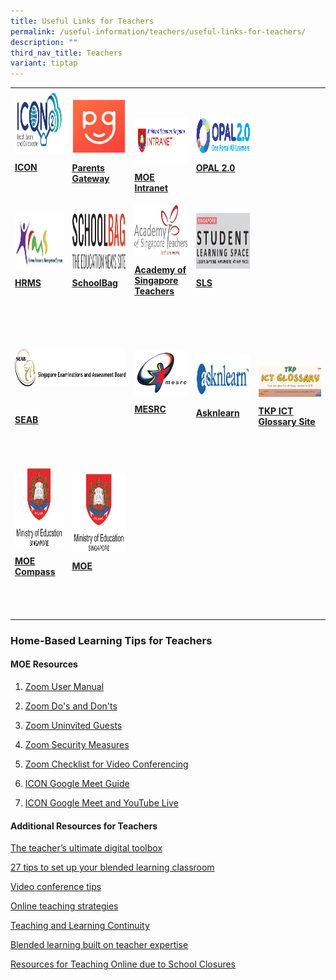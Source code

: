 ```yaml
---
title: Useful Links for Teachers
permalink: /useful-information/teachers/useful-links-for-teachers/
description: ""
third_nav_title: Teachers
variant: tiptap
---
```

<table style="minWidth: 125px">
<colgroup>
<col>
<col>
<col>
<col>
<col>
</colgroup>
<tbody>
<tr>
<td rowspan="1" colspan="1">
<div class="isomer-image-wrapper">
<img style="margin: auto; outline: 0px; padding: 0px; border: none; max-width: 100%; clear: both; cursor: pointer; display: block; width: 233px; height: 101px;" height="auto" width="100%" alt="ICON2.png" src="/images/ICON2.png">
</div>
<p><strong><a href="https://icon.moe.edu.sg/" rel="noopener noreferrer nofollow" target="_blank"><u>ICON</u></a></strong>
</p>
<p>
<br>
</p>
</td>
<td rowspan="1" colspan="1">
<div class="isomer-image-wrapper">
<img style="margin: auto; outline: 0px; padding: 0px; border: none; max-width: 100%; clear: both; cursor: pointer; display: block;" height="auto" width="100%" alt="Parents Gateway.bmp" src="/images/Parents%20Gateway.bmp">
</div>
<p><strong><a href="https://pg.moe.edu.sg/" rel="noopener noreferrer nofollow" target="_blank"><u>Parents Gateway</u></a></strong>
</p>
</td>
<td rowspan="1" colspan="1">
<p>
<br>
</p>
<div class="isomer-image-wrapper">
<img style="margin: auto; outline: 0px; padding: 0px; border: none; max-width: 100%; clear: both; cursor: pointer; display: block; width: 257px; height: 73px;" height="auto" width="100%" alt="MOE Intranet.png" src="/images/MOE%20Intranet.png">
</div>
<p><strong><a href="http://intranet.moe.gov.sg/Pages/Home.aspx" rel="noopener noreferrer nofollow" target="_blank"><u>MOE Intranet</u></a></strong>
</p>
</td>
<td rowspan="1" colspan="1">
<p></p>
<div class="isomer-image-wrapper">
<img style="margin: auto; outline: 0px; padding: 0px; border: none; max-width: 100%; clear: both; cursor: pointer; display: block; width: 233px; height: 58px;" height="auto" width="100%" alt="OPAL 2.0.png" src="/images/OPAL%202.png">
</div>
<p><strong><a href="https://idm.opal2.moe.edu.sg/account/login?returnUrl=%2Fconnect%2Fauthorize%2Fcallback%3Fresponse_type%3Dcode%26client_id%3DOpal2WebApp%26state%3DrBldC8-eIC_F-e8RGM-3o04S4nSy8K40Sx6Wxoq2sL0b0%26redirect_uri%3Dhttps%253A%252F%252Fwww.opal2.moe.edu.sg%252Fapp%252Findex.html%26scope%3Dcxprofile%2520openid%2520cxDomainInternalApi%26code_challenge%3DVAUPMJ-nM4JDNxR04tWEjyGRq6ailQE7DzQxdKz9KqM%26code_challenge_method%3DS256%26nonce%3DrBldC8-eIC_F-e8RGM-3o04S4nSy8K40Sx6Wxoq2sL0b0" rel="noopener noreferrer nofollow" target="_blank"><u>OPAL 2.0</u></a></strong>
</p>
</td>
<td rowspan="1" colspan="1">
<p></p>
</td>
</tr>
<tr>
<td rowspan="1" colspan="1">
<div class="isomer-image-wrapper">
<img style="margin: auto; outline: 0px; padding: 0px; border: none; max-width: 100%; clear: both; cursor: pointer; display: block; width: 233px; height: 89px;" height="auto" width="100%" alt="HRMS.jpg" src="/images/HRMS.jpeg">
</div>
<p><strong><a href="https://hrms.moe.gov.sg/" rel="noopener noreferrer nofollow" target="_blank"><u>HRMS</u></a></strong>
</p>
<p></p>
</td>
<td rowspan="1" colspan="1">
<div class="isomer-image-wrapper">
<img style="margin: auto; outline: 0px; padding: 0px; border: none; max-width: 100%; clear: both; cursor: pointer; display: block; width: 236px; height: 89px;" height="auto" width="100%" alt="SchoolBag.png" src="/images/SchoolBag.png">
</div>
<p><strong><a href="https://www.schoolbag.sg/" rel="noopener noreferrer nofollow" target="_blank"><u>SchoolBag</u></a></strong>
</p>
</td>
<td rowspan="1" colspan="1">
<div class="isomer-image-wrapper">
<img style="margin: auto; outline: 0px; padding: 0px; border: none; max-width: 100%; clear: both; cursor: pointer; display: block; width: 185px; height: 81px;" height="auto" width="100%" alt="Academy of Singapore Teachers.jpg" src="/images/Academy%20of%20Singapore%20Teachers.jpeg">
</div>
<p><strong><a href="https://academyofsingaporeteachers.moe.edu.sg/" rel="noopener noreferrer nofollow" target="_blank"><u>Academy of Singapore Teachers</u></a></strong>
</p>
</td>
<td rowspan="1" colspan="1">
<div class="isomer-image-wrapper">
<img style="margin: auto; outline: 0px; padding: 0px; border: none; max-width: 100%; clear: both; cursor: pointer; display: block; width: 184px; height: 89px;" height="auto" width="100%" alt="SLS.jpg" src="/images/SLS.jpeg">
</div>
<p><strong><a href="http://learning.moe.edu.sg/" rel="noopener noreferrer nofollow" target="_blank"><u>SLS</u></a></strong>
</p>
</td>
<td rowspan="1" colspan="1">
<p></p>
</td>
</tr>
<tr>
<td rowspan="1" colspan="1">
<p></p>
</td>
<td rowspan="1" colspan="1">
<p></p>
</td>
<td rowspan="1" colspan="1">
<p></p>
</td>
<td rowspan="1" colspan="1">
<p></p>
</td>
<td rowspan="1" colspan="1">
<p></p>
</td>
</tr>
<tr>
<td rowspan="1" colspan="2">
<p>
<br>
</p>
<div class="isomer-image-wrapper">
<img style="margin: auto; outline: 0px; padding: 0px; border: none; max-width: 100%; clear: both; cursor: pointer; display: block; width: 284px; height: 60px;" height="auto" width="100%" alt="SEAB.png" src="/images/SEAB.png">
</div>
<p>
<br>
</p>
<p><strong><a href="https://www.seab.gov.sg/" rel="noopener noreferrer nofollow" target="_blank"><u>SEAB</u></a></strong>
</p>
<p>
<br>
</p>
</td>
<td rowspan="1" colspan="1">
<div class="isomer-image-wrapper">
<img style="margin: auto; outline: 0px; padding: 0px; border: none; max-width: 100%; clear: both; cursor: pointer; display: block;" height="auto" width="100%" alt="Mesrc.png" src="/images/Mesrc.png">
</div>
<p><strong><a href="https://lms.wizlearn.com/LMS/Login_main.aspx" rel="noopener noreferrer nofollow" target="_blank"><u>MESRC</u></a></strong>
</p>
<p></p>
</td>
<td rowspan="1" colspan="1">
<p></p>
<div class="isomer-image-wrapper">
<img style="margin: auto; outline: 0px; padding: 0px; border: none; max-width: 100%; clear: both; cursor: pointer; display: block; width: 276px; height: 70px;" height="auto" width="100%" alt="asknlearn.jpg" src="/images/asknlearn.jpeg">
</div>
<p></p>
<p><strong><a href="https://lms.wizlearn.com/LMS/Login_main.aspx" rel="noopener noreferrer nofollow" target="_blank"><u>Asknlearn</u></a></strong>
</p>
</td>
<td rowspan="1" colspan="1">
<p>&nbsp;</p>
<div class="isomer-image-wrapper">
<img style="margin: auto; outline: 0px; padding: 0px; border: none; max-width: 100%; clear: both; display: block;" height="auto" width="100%" alt="TKP ICT Glossary Website.png" src="/images/TKP%20ICT%20Glossary%20Website.png">
</div>
<p></p>
<p><strong><a href="https://sites.google.com/moe.edu.sg/tkp-ict-glossary/home" rel="noopener noreferrer nofollow" target="_blank"><u>TKP ICT Glossary Site</u></a></strong>
</p>
<p></p>
<p></p>
</td>
</tr>
<tr>
<td rowspan="1" colspan="1">
<p></p>
</td>
<td rowspan="1" colspan="1">
<p></p>
</td>
<td rowspan="1" colspan="1">
<p></p>
</td>
<td rowspan="1" colspan="1">
<p></p>
</td>
<td rowspan="1" colspan="1">
<p></p>
</td>
</tr>
<tr>
<td rowspan="1" colspan="1">
<div class="isomer-image-wrapper">
<img style="margin: auto; outline: 0px; padding: 0px; border: none; max-width: 100%; clear: both; cursor: pointer; display: block; width: 166px; height: 126px;" height="auto" width="100%" alt="MOE.png" src="/images/MOE.png">
</div>
<p><strong><a href="https://www.moe.gov.sg/compass" rel="noopener noreferrer nofollow" target="_blank"><u>MOE Compass</u></a></strong>
</p>
</td>
<td rowspan="1" colspan="1">
<div class="isomer-image-wrapper">
<img style="margin: auto; outline: 0px; padding: 0px; border: none; max-width: 100%; clear: both; cursor: pointer; display: block; width: 164px; height: 125px;" height="auto" width="100%" alt="MOE.png" src="/images/MOE.png">
</div>
<p><strong><a href="https://www.moe.gov.sg/" rel="noopener noreferrer nofollow" target="_blank"><u>MOE</u></a></strong>
</p>
</td>
<td rowspan="1" colspan="1">
<p></p>
</td>
<td rowspan="1" colspan="1">
<p></p>
</td>
<td rowspan="1" colspan="1">
<p></p>
</td>
</tr>
<tr>
<td rowspan="1" colspan="1">
<p></p>
</td>
<td rowspan="1" colspan="1">
<p></p>
</td>
<td rowspan="1" colspan="1">
<p>&nbsp;</p>
</td>
<td rowspan="1" colspan="1">
<p>&nbsp;</p>
</td>
<td rowspan="1" colspan="1">
<p></p>
</td>
</tr>
</tbody>
</table>
<h3>Home-Based Learning Tips for Teachers</h3>
<h4>MOE Resources</h4>
<ol data-tight="true" class="tight">
<li>
<p><a href="/files/Zoom%20User%20Manual.pdf" rel="noopener noreferrer nofollow" target="_blank">Zoom User Manual</a>
</p>
</li>
<li>
<p><a href="/files/Zoom%20Do's%20and%20Don'ts.pdf" rel="noopener noreferrer nofollow" target="_blank">Zoom Do's and Don'ts</a>
</p>
</li>
<li>
<p><a href="/files/Zoom%20Uninvited%20Guests.pdf" rel="noopener noreferrer nofollow" target="_blank">Zoom Uninvited Guests</a>
</p>
</li>
<li>
<p><a href="/files/Zoom%20Security%20Measures.pdf" rel="noopener noreferrer nofollow" target="_blank">Zoom Security Measures</a>
</p>
</li>
<li>
<p><a href="/files/Zoom%20Checklist%20for%20Video%20Conferencing.pdf" rel="noopener noreferrer nofollow" target="_blank">Zoom Checklist for Video Conferencing</a>
</p>
</li>
<li>
<p><a href="/files/ICON%20Google%20Meet%20Guide.pdf" rel="noopener noreferrer nofollow" target="_blank">ICON Google Meet Guide</a>
</p>
</li>
<li>
<p><a href="/files/ICON%20Google%20Meet%20and%20YouTube%20Live.pdf" rel="noopener noreferrer nofollow" target="_blank">ICON Google Meet and YouTube Live</a>
</p>
</li>
</ol>
<h4>Additional Resources for Teachers</h4>
<p><a href="https://www.nie.edu.sg/niews/june2020/the-teacher-ultimate-digital-toolbox.html" rel="noopener noreferrer nofollow" target="_blank">The teacher’s ultimate digital toolbox</a>
</p>
<p><a href="https://www.legendsoflearning.com/blog/27-tips-blended-learning" rel="noopener noreferrer nofollow" target="_blank">27 tips to set up your blended learning classroom</a>
</p>
<p><a href="https://sites.google.com/g.nie.edu.sg/nievideomeetingplatforms/video-conference-tips" rel="noopener noreferrer nofollow" target="_blank">Video conference tips</a>
</p>
<p><a href="https://sites.google.com/g.nie.edu.sg/nievideomeetingplatforms/online-teaching-strategies" rel="noopener noreferrer nofollow" target="_blank">Online teaching strategies</a>
</p>
<p><a href="https://sites.google.com/g.nie.edu.sg/in-learning-resource-sites/home" rel="noopener noreferrer nofollow" target="_blank">Teaching and Learning Continuity</a>
</p>
<p><a href="https://www.edutopia.org/article/blended-learning-built-teacher-expertise" rel="noopener noreferrer nofollow" target="_blank">Blended learning built on teacher expertise</a>
</p>
<p><a href="https://www.theedublogger.com/teaching-online-school-closures" rel="noopener noreferrer nofollow" target="_blank">Resources for Teaching Online due to School Closures</a>
</p>
